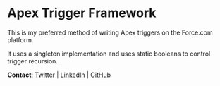 # Apex Trigger Framework

This is my preferred method of writing Apex triggers on the Force.com platform.

It uses a singleton implementation and uses static booleans to control trigger recursion.

**Contact**: [Twitter](https://twitter.com/DavinCasey) | [LinkedIn](https://linkedin.com/in/davincasey) | [GitHub](http://github.com/DavinCasey)